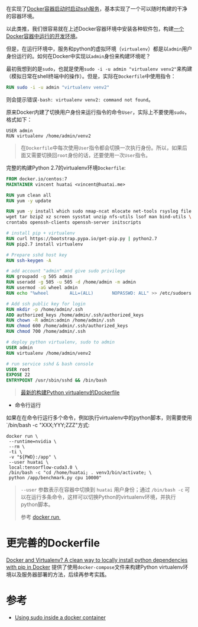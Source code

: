 在实现了[Docker容器启动时启动ssh服务](dockerfile_container_start_service)，基本实现了一个可以随时构建的干净的容器环境。

以此类推，我们很容易就在上述Docker容器环境中安装各种软件包，构建[一个Docker容器中运行的开发环境](https://github.com/huataihuang/devops/tree/master/centos/7/dev)。

但是，在运行环境中，服务和python的虚拟环境（`virtualenv`）都是以`admin`用户身份运行的。如何在Docker中实现以`admin`身份来构建环境呢？

最初我想到的是`sudo`，也就是使用`sudo -i -u admin "virtualenv venv2"`来构建（模拟日常在shell终端中的操作）。但是，实际在`Dockerfile`中使用指令：

```dockerfile
RUN sudo -i -u admin "virtualenv venv2"
```

则会提示错误`-bash: virtualenv venv2: command not found`。

原来Docker内建了切换用户身份来运行指令的命令`User`，实际上不要使用`sudo`，格式如下：

```
USER admin
RUN virtualenv /home/admin/venv2
```

> 在`Dockerfile`中每次使用`User`指令都会切换一次执行身份。所以，如果后面又需要切换回`root`身份的话，还要使用一次`User`指令。

完整的构建Python 2.7的virtualenv环境`Dockerfile`:

```dockerfile
FROM docker.io/centos:7
MAINTAINER vincent huatai <vincent@huatai.me>

RUN yum clean all
RUN yum -y update

RUN yum -y install which sudo nmap-ncat mlocate net-tools rsyslog file ntp ntpdate \
wget tar bzip2 xz screen sysstat unzip nfs-utils lsof man bind-utils \
crontabs openssh-clients openssh-server initscripts

# install pip + virtualenv
RUN curl https://bootstrap.pypa.io/get-pip.py | python2.7
RUN pip2.7 install virtualenv

# Prepare sshd host key
RUN ssh-keygen -A

# add account "admin" and give sudo privilege
RUN groupadd -g 505 admin
RUN useradd -g 505 -u 505 -d /home/admin -m admin
RUN usermod -aG wheel admin
RUN echo "%wheel        ALL=(ALL)       NOPASSWD: ALL" >> /etc/sudoers

# Add ssh public key for login
RUN mkdir -p /home/admin/.ssh
ADD authorized_keys /home/admin/.ssh/authorized_keys
RUN chown -R admin:admin /home/admin/.ssh
RUN chmod 600 /home/admin/.ssh/authorized_keys
RUN chmod 700 /home/admin/.ssh

# deploy python virtualenv, sudo to admin
USER admin
RUN virtualenv /home/admin/venv2

# run service sshd & bash console
USER root
EXPOSE 22
ENTRYPOINT /usr/sbin/sshd && /bin/bash
```

> [最新的构建Python virtualenv的Dockerfile](https://github.com/huataihuang/devops/tree/master/centos/7/python2.7)

* 命令行运行

如果在在命令行运行多个命令，例如执行virtualenv中的python脚本，则需要使用 `/bin/bash -c "XXX;YYY;ZZZ"方式:

```
docker run \
 --runtime=nvidia \
 --rm \
 -ti \
 -v "${PWD}:/app" \
 --user huatai \
 local:tensorflow-cuda3.0 \
 /bin/bash -c "cd /home/huatai; . venv3/bin/activate; \
 python /app/benchmark.py cpu 10000"
```
> `--user` 参数表示在容器中切换到 `huatai` 用户身份；通过 `/bin/bash -c` 可以在运行多条命令，这样可以切换Python的virtualenv环境，并执行python脚本。
>
> 参考 [docker run <IMAGE> <MULTIPLE COMMANDS>](https://stackoverflow.com/questions/28490874/docker-run-image-multiple-commands)

# 更完善的Dockerfile

[Docker and Virtualenv? A clean way to locally install python dependencies with pip in Docker](http://blog.theodo.fr/2015/04/docker-and-virtualenv-a-clean-way-to-locally-install-python-dependencies-with-pip-in-docker/) 提供了使用`docker-compose`文件来构建Python virtualenv环境以及服务器部署的方法，后续再参考实践。

# 参考

* [Using sudo inside a docker container](https://stackoverflow.com/questions/25845538/using-sudo-inside-a-docker-container)